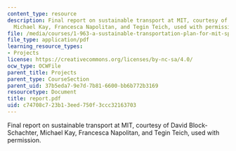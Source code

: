 ```yaml
---
content_type: resource
description: Final report on sustainable transport at MIT, courtesy of David Block-Schachter,
  Michael Kay, Francesca Napolitan, and Tegin Teich, used with permission.
file: /media/courses/1-963-a-sustainable-transportation-plan-for-mit-spring-2007/c74708c723b13eed750f3ccc32163703_report.pdf
file_type: application/pdf
learning_resource_types:
- Projects
license: https://creativecommons.org/licenses/by-nc-sa/4.0/
ocw_type: OCWFile
parent_title: Projects
parent_type: CourseSection
parent_uid: 37b5eda7-9e7d-7b81-6600-bb6b772b3169
resourcetype: Document
title: report.pdf
uid: c74708c7-23b1-3eed-750f-3ccc32163703
---
```

Final report on sustainable transport at MIT, courtesy of David Block-Schachter, Michael Kay, Francesca Napolitan, and Tegin Teich, used with permission.